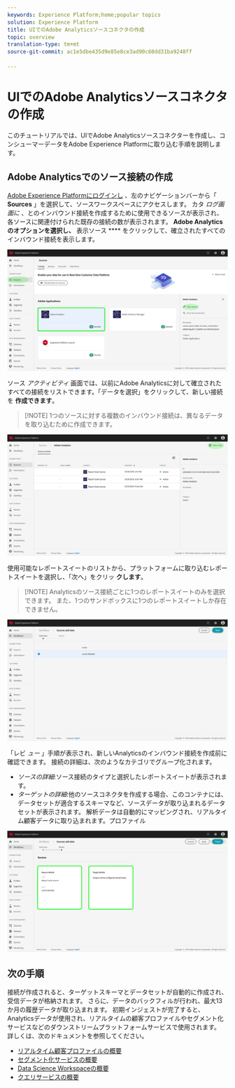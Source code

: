 ```yaml
---
keywords: Experience Platform;home;popular topics
solution: Experience Platform
title: UIでのAdobe Analyticsソースコネクタの作成
topic: overview
translation-type: tm+mt
source-git-commit: ac1e5dbe435d9e85e8ce3ad90c60dd31ba9248ff

---
```



# UIでのAdobe Analyticsソースコネクタの作成

このチュートリアルでは、UIでAdobe Analyticsソースコネクターを作成し、コンシューマーデータをAdobe Experience Platformに取り込む手順を説明します。

## Adobe Analyticsでのソース接続の作成

<a href="https://platform.adobe.com" target="_blank">Adobe Experience Platformにログインし</a> 、左のナビゲーションバーから「 **Sources** 」を選択して、ソースワークスペースにアクセスします。 カタ *ログ画面に* 、とのインバウンド接続を作成するために使用できるソースが表示され、各ソースに関連付けられた既存の接続の数が表示されます。 **Adobe Analyticsのオプションを選択し、** 表示ソース **** をクリックして、確立されたすべてのインバウンド接続を表示します。

![](../../../../images/tutorials/create/analytics/AA-sources_catalog.png)

ソース *アクティビティ* 画面では、以前にAdobe Analyticsに対して確立されたすべての接続をリストできます。「データを選択」をクリックして、新しい接続を **作成できます**。

>[!NOTE] 1つのソースに対する複数のインバウンド接続は、異なるデータを取り込むために作成できます。

![](/help/sources/images/tutorials/create/analytics/AA-source_activity.png)

使用可能なレポートスイートのリストから、プラットフォームに取り込むレポートスイートを選択し、「次へ」をクリッ **クします**。

>[!NOTE] Analyticsのソース接続ごとに1つのレポートスイートのみを選択できます。 また、1つのサンドボックスに1つのレポートスイートしか存在できません。

![](../../../../images/tutorials/create/analytics/AA-select_data.png)

「レビ *ュー* 」手順が表示され、新しいAnalyticsのインバウンド接続を作成前に確認できます。 接続の詳細は、次のようなカテゴリでグループ化されます。

* *ソースの詳細*:ソース接続のタイプと選択したレポートスイートが表示されます。
* *ターゲットの詳細*:他のソースコネクタを作成する場合、このコンテナには、データセットが適合するスキーマなど、ソースデータが取り込まれるデータセットが表示されます。 解析データは自動的にマッピングされ、リアルタイム顧客データに取り込まれます。プロファイル

![](../../../../images/tutorials/create/analytics/AA-review.png)

## 次の手順

接続が作成されると、ターゲットスキーマとデータセットが自動的に作成され、受信データが格納されます。 さらに、データのバックフィルが行われ、最大13か月の履歴データが取り込まれます。 初期インジェストが完了すると、Analyticsデータが使用され、リアルタイムの顧客プロファイルやセグメント化サービスなどのダウンストリームプラットフォームサービスで使用されます。 詳しくは、次のドキュメントを参照してください。

* [リアルタイム顧客プロファイルの概要](../../../../../profile/home.md)
* [セグメント化サービスの概要](../../../../../segmentation/home.md)
* [Data Science Workspaceの概要](../../../../../data-science-workspace/home.md)
* [クエリサービスの概要](../../../../../query-service/home.md)

